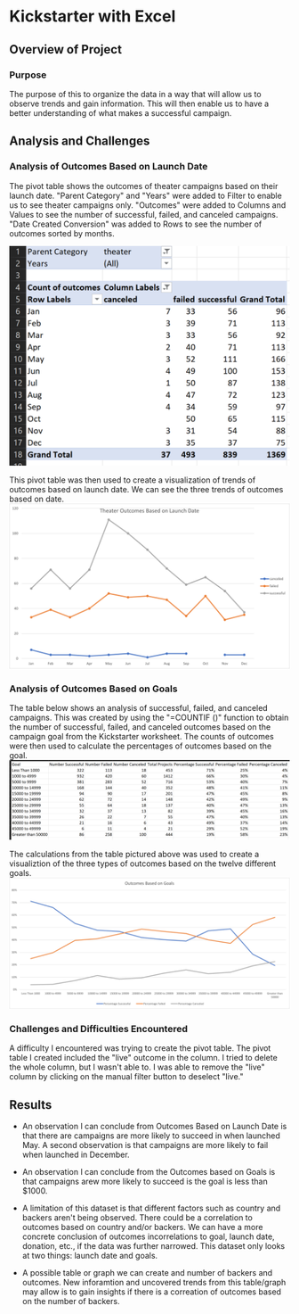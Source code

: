 # Kickstarter with Excel
## Overview of Project
### Purpose
The purpose of this to organize the data in a way that will allow us to observe trends and gain information. This will then enable us to have a better understanding of what makes a successful campaign. 
## Analysis and Challenges
### Analysis of Outcomes Based on Launch Date

The pivot table shows the outcomes of theater campaigns based on their launch date. "Parent Category" and "Years" were added to Filter to enable us to see theater campaigns only. "Outcomes" were added to Columns and Values to see the number of successful, failed, and canceled campaigns. "Date Created Conversion" was added to Rows to see the number of outcomes sorted by months.

![screenshot_outcomes_vs_date_pivot.png](https://github.com/jlynw/Kickstarter-Analysis/blob/main/Screenshots/screenshot_outcomes_vs_date_pivot.PNG)

This pivot table was then used to create a visualization of trends of outcomes based on launch date. We can see the three trends of outcomes based on date.
![Theater_Outcomes_vs_Launch.png](https://github.com/jlynw/Kickstarter-Analysis/blob/main/Resources/Theater_Outcomes_vs_Launch.png)


### Analysis of Outcomes Based on Goals

The table below shows an analysis of successful, failed, and canceled campaigns. This was created by using the "=COUNTIF ()" function to obtain the number of successful, failed, and canceled outcomes based on the campaign goal from the Kickstarter worksheet. The counts of outcomes were then used to calculate the percentages of outcomes based on the goal.
![screenshot_outcomes_vs_goals.png](https://github.com/jlynw/Kickstarter-Analysis/blob/main/Screenshots/screenshot_outcomes_vs_goals.PNG)

The calculations from the table pictured above was used to create a visualiztion of the three types of outcomes based on the twelve different goals.
![Outcomes_Based on Goals.png](https://github.com/jlynw/Kickstarter-Analysis/blob/main/Resources/Outcomes%20Based%20on%20Goals.png)


### Challenges and Difficulties Encountered

A difficulty I encountered was trying to create the pivot table. The pivot table I created included the "live" outcome in the column. I tried to delete the whole column, but I wasn't able to. I was able to remove the "live" column by clicking on the manual filter button to deselect "live."

## Results
- An observation I can conclude from Outcomes Based on Launch Date is that there are campaigns are more likely to succeed in when launched May. A second observation is that campaigns are more likely to fail when launched in December.

- An observation I can conclude from the Outcomes based on Goals is that campaigns arew more likely to succeed is the goal is less than $1000.

- A limitation of this dataset is that different factors such as country and backers aren't being observed. There could be a correlation to outcomes based on country and/or backers. We can have a more concrete conclusion of outcomes incorrelations to goal, launch date, donation, etc., if the data was further narrowed. This dataset only looks at two things: launch date and goals.

- A possible table or graph we can create and number of backers and outcomes. New inforamtion and uncovered trends from this table/graph may allow is to gain insights if there is a correation of outcomes based on the number of backers.
